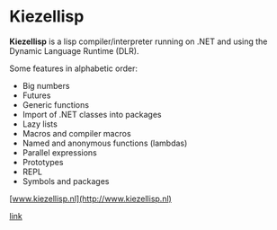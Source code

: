 # Kiezellisp

**Kiezellisp** is a lisp compiler/interpreter running on .NET and using the
Dynamic Language Runtime (DLR).

Some features in alphabetic order:

+   Big numbers
+   Futures
+   Generic functions
+   Import of .NET classes into packages
+   Lazy lists
+   Macros and compiler macros
+   Named and anonymous functions (lambdas)
+   Parallel expressions
+   Prototypes
+   REPL
+   Symbols and packages

[www.kiezellisp.nl](http://www.kiezellisp.nl)

<a href='http://www.kiezellisp.nl'>link</a>




